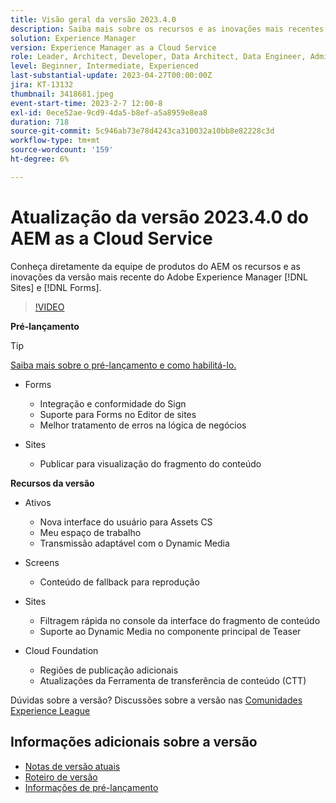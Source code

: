 ```yaml
---
title: Visão geral da versão 2023.4.0
description: Saiba mais sobre os recursos e as inovações mais recentes da versão 2023-2-0 para o Adobe Experience Manager [!DNL Forms] e [!DNL Sites].
solution: Experience Manager
version: Experience Manager as a Cloud Service
role: Leader, Architect, Developer, Data Architect, Data Engineer, Admin, User
level: Beginner, Intermediate, Experienced
last-substantial-update: 2023-04-27T00:00:00Z
jira: KT-13132
thumbnail: 3418681.jpeg
event-start-time: 2023-2-7 12:00-8
exl-id: 0ece52ae-9cd9-4da5-b8ef-a5a8959e8ea8
duration: 718
source-git-commit: 5c946ab73e78d4243ca310032a10bb8e82228c3d
workflow-type: tm+mt
source-wordcount: '159'
ht-degree: 6%

---
```


# Atualização da versão 2023.4.0 do AEM as a Cloud Service

Conheça diretamente da equipe de produtos do AEM os recursos e as inovações da versão mais recente do Adobe Experience Manager [!DNL Sites] e [!DNL Forms].

>[!VIDEO](https://video.tv.adobe.com/v/3418681/?learn=on)

**Pré-lançamento**

>[!TIP]
>
>[Saiba mais sobre o pré-lançamento e como habilitá-lo.](https://experienceleague.adobe.com/docs/experience-manager-cloud-service/content/release-notes/prerelease.html?lang=pt-BR)

* Forms
   * Integração e conformidade do Sign
   * Suporte para Forms no Editor de sites
   * Melhor tratamento de erros na lógica de negócios

* Sites
   * Publicar para visualização do fragmento do conteúdo

**Recursos da versão**

* Ativos
   * Nova interface do usuário para Assets CS
   * Meu espaço de trabalho
   * Transmissão adaptável com o Dynamic Media

* Screens
   * Conteúdo de fallback para reprodução

* Sites
   * Filtragem rápida no console da interface do fragmento de conteúdo
   * Suporte ao Dynamic Media no componente principal de Teaser

* Cloud Foundation
   * Regiões de publicação adicionais
   * Atualizações da Ferramenta de transferência de conteúdo (CTT)


Dúvidas sobre a versão?  Discussões sobre a versão nas [Comunidades Experience League](https://adobe.ly/43FGHk0)


## Informações adicionais sobre a versão

* [Notas de versão atuais](https://experienceleague.adobe.com/docs/experience-manager-cloud-service/content/release-notes/home.html?lang=pt-BR)
* [Roteiro de versão](https://experienceleague.adobe.com/docs/experience-manager-release-information/aem-release-updates/update-releases-roadmap.html?lang=pt-BR)
* [Informações de pré-lançamento](https://experienceleague.adobe.com/docs/experience-manager-cloud-service/content/release-notes/prerelease.html?lang=pt-BR)
